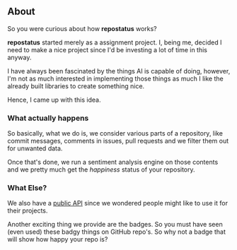 ## About

So you were curious about how **repostatus** works?

**repostatus** started merely as a assignment project. I, being me, decided I need to make a nice project since I'd be investing a lot of time in this anyway.

I have always been fascinated by the things AI is capable of doing, however, I'm not as much interested in implementing those things as much I like the already built libraries to create something nice.

Hence, I came up with this idea.

### What actually happens

So basically, what we do is, we consider various parts of a repository, like commit messages, comments in issues, pull requests and we filter them out for unwanted data.

Once that's done, we run a sentiment analysis engine on those contents and we pretty much get the *happiness* status of your repository.

### What Else?

We also have a [public API](/api) since we wondered people might like to use it for their projects.

Another exciting thing we provide are the badges. So you must have seen (even used) these badgy things on GitHub repo's. So why not a badge that will show how happy your repo is?